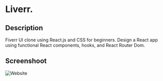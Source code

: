 # Liverr.

## Description
Fiverr UI clone using React.js and CSS for beginners. Design a React app using functional React components, hooks, and React Router Dom.

## Screenshoot

![Website](/public/assets/web.png)